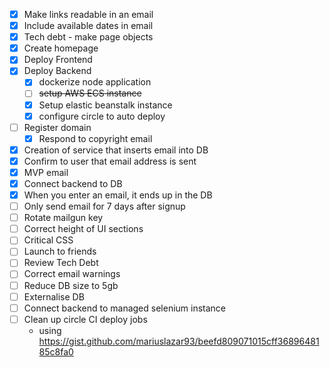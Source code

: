 

- [X]  Make links readable in an email
- [X]  Include available dates in email
- [X]  Tech debt - make page objects
- [X]  Create homepage
- [X]  Deploy Frontend
- [X]  Deploy Backend
    - [X] dockerize node application
    - [ ] ~~setup AWS ECS instance~~
    - [X] Setup elastic beanstalk instance
    - [X] configure circle to auto deploy
- [ ]  Register domain
    - [X] Respond to copyright email
- [X]  Creation of service that inserts email into DB
- [X]  Confirm to user that email address is sent
- [X]  MVP email
- [X]  Connect backend to DB
- [X]  When you enter an email, it ends up in the DB
- [ ]  Only send email for 7 days after signup
- [ ]  Rotate mailgun key
- [ ]  Correct height of UI sections
- [ ]  Critical CSS
- [ ]  Launch to friends
- [ ]  Review Tech Debt
- [ ]  Correct email warnings
- [ ]  Reduce DB size to 5gb
- [ ]  Externalise DB
- [ ]  Connect backend to managed selenium instance
- [ ]  Clean up circle CI deploy jobs
    - using https://gist.github.com/mariuslazar93/beefd809071015cff3689648185c8fa0